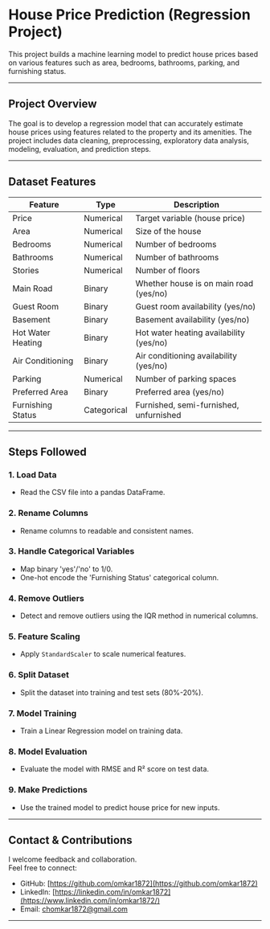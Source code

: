 # House Price Prediction (Regression Project)

This project builds a machine learning model to predict house prices based on various features such as area, bedrooms, bathrooms, parking, and furnishing status.

---

## Project Overview

The goal is to develop a regression model that can accurately estimate house prices using features related to the property and its amenities. The project includes data cleaning, preprocessing, exploratory data analysis, modeling, evaluation, and prediction steps.

---

## Dataset Features

| Feature             | Type        | Description                             |
|---------------------|-------------|---------------------------------------|
| Price               | Numerical   | Target variable (house price)         |
| Area                | Numerical   | Size of the house                      |
| Bedrooms            | Numerical   | Number of bedrooms                     |
| Bathrooms           | Numerical   | Number of bathrooms                    |
| Stories             | Numerical   | Number of floors                       |
| Main Road           | Binary      | Whether house is on main road (yes/no)|
| Guest Room          | Binary      | Guest room availability (yes/no)      |
| Basement            | Binary      | Basement availability (yes/no)        |
| Hot Water Heating   | Binary      | Hot water heating availability (yes/no)|
| Air Conditioning    | Binary      | Air conditioning availability (yes/no)|
| Parking             | Numerical   | Number of parking spaces               |
| Preferred Area      | Binary      | Preferred area (yes/no)                |
| Furnishing Status   | Categorical | Furnished, semi-furnished, unfurnished|

---

## Steps Followed

### 1. Load Data
- Read the CSV file into a pandas DataFrame.

### 2. Rename Columns
- Rename columns to readable and consistent names.

### 3. Handle Categorical Variables
- Map binary 'yes'/'no' to 1/0.
- One-hot encode the 'Furnishing Status' categorical column.

### 4. Remove Outliers
- Detect and remove outliers using the IQR method in numerical columns.

### 5. Feature Scaling
- Apply `StandardScaler` to scale numerical features.

### 6. Split Dataset
- Split the dataset into training and test sets (80%-20%).

### 7. Model Training
- Train a Linear Regression model on training data.

### 8. Model Evaluation
- Evaluate the model with RMSE and R² score on test data.

### 9. Make Predictions
- Use the trained model to predict house price for new inputs.

---
## Contact & Contributions

I welcome feedback and collaboration.  
Feel free to connect:

- GitHub: [https://github.com/omkar1872](https://github.com/omkar1872)  
- LinkedIn: [https://linkedin.com/in/omkar1872](https://www.linkedin.com/in/omkar1872/)  
- Email: chomkar1872@gmail.com


---
